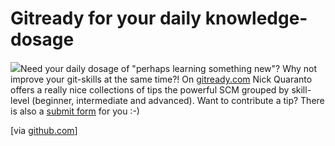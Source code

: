 # Gitready for your daily knowledge-dosage

<img src="http://zerokspot.com/uploads/snapshots/gitready-20090120-173525.png" class="left" />Need your daily dosage of "perhaps learning something new"? Why not improve your git-skills at the same time?! On [gitready.com](http://gitready.com/) Nick Quaranto offers a really nice collections of tips the powerful SCM grouped by skill-level (beginner, intermediate and advanced). Want to contribute a tip? There is also a [submit form](http://gitready.com/submit.html) for you :-)

[via [github.com](http://github.com/blog/300-daily-git-tips)]